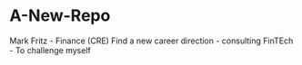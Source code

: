 # A-New-Repo
Mark Fritz - Finance (CRE)
Find a new career direction - consulting 
FinTEch - To challenge myself 